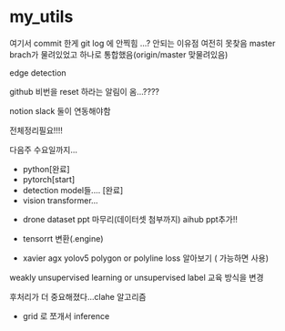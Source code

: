 # my_utils

여기서 commit 한게 git log 에 안찍힘
...? 안되는 이유점
여전히 못찾음
master brach가 물려있었고 하나로 통합했음(origin/master 맞물려있음)

edge detection

github 비번을 reset 하라는 알림이 옴...????

notion slack 둘이 연동해야함

전체정리필요!!!! 

다음주 수요일까지...
- python[완료]
- pytorch[start]
- detection model들.... [완료]
- vision transformer...


+ drone dataset 
ppt 마무리(데이터셋 첨부까지)
aihub ppt추가!!

+ tensorrt 변환(.engine) 
+ xavier agx
yolov5
polygon or polyline 
loss 알아보기 ( 가능하면 사용)

weakly unsupervised learning
or unsupervised
label 교육 방식을 변경

후처리가 더 중요해졌다...clahe 알고리즘
+ grid 로 쪼개서 inference
